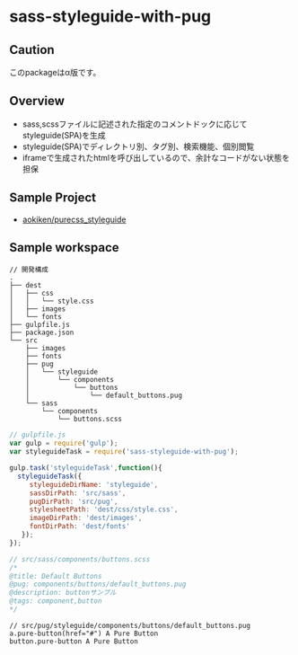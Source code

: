 sass-styleguide-with-pug
===
## Caution
このpackageはα版です。

## Overview
* sass,scssファイルに記述された指定のコメントドックに応じてstyleguide(SPA)を生成
* styleguide(SPA)でディレクトリ別、タグ別、検索機能、個別閲覧
* iframeで生成されたhtmlを呼び出しているので、余計なコードがない状態を担保

## Sample Project
* [aokiken/purecss_styleguide](https://github.com/aokiken/purecss_styleguide)

## Sample workspace
```
// 開発構成
.
├── dest
│   ├── css
│   │   └── style.css
│   ├── images
│   └── fonts
├── gulpfile.js
├── package.json
└── src
    ├── images
    ├── fonts
    ├── pug
    │   └── styleguide
    │       └── components
    │           └── buttons
    │               └── default_buttons.pug
    └── sass
        └── components
            └── buttons.scss
```

```js
// gulpfile.js
var gulp = require('gulp');
var styleguideTask = require('sass-styleguide-with-pug');

gulp.task('styleguideTask',function(){
  styleguideTask({
     styleguideDirName: 'styleguide',
     sassDirPath: 'src/sass',
     pugDirPath: 'src/pug',
     stylesheetPath: 'dest/css/style.css',
     imageDirPath: 'dest/images',
     fontDirPath: 'dest/fonts'
   });
});
```

```scss
// src/sass/components/buttons.scss
/*
@title: Default Buttons
@pug: components/buttons/default_buttons.pug
@description: buttonサンプル
@tags: component,button
*/
```

```pug
// src/pug/styleguide/components/buttons/default_buttons.pug
a.pure-button(href="#") A Pure Button
button.pure-button A Pure Button
```
